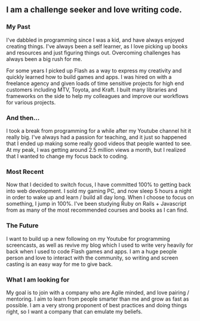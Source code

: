 ## I am a challenge seeker and love writing code.
### My Past
I've dabbled in programming since I was a kid, and have always enjoyed creating things. I've always been a self learner, as I love picking up books and resources and just figuring things out. Overcoming challenges has always been a big rush for me.

For some years I picked up Flash as a way to express my creativity and quickly learned how to build games and apps. I was hired on with a freelance agency and given loads of time sensitive projects for high end customers including MTV, Toyota, and Kraft. I built many libraries and frameworks on the side to help my colleagues and improve our workflows for various projects.

### And then...
I took a break from programming for a while after my Youtube channel hit it really big. I've always had a passion for teaching, and it just so happened that I ended up making some really good videos that people wanted to see. At my peak, I was getting around 2.5 million views a month, but I realized that I wanted to change my focus back to coding.

### Most Recent
Now that I decided to switch focus, I have committed 100% to getting back into web development. I sold my gaming PC, and now sleep 5 hours a night in order to wake up and learn / build all day long. When I choose to focus on something, I jump in 100%. I've been studying Ruby on Rails + Javascript from as many of the most recommended courses and books as I can find.

### The Future
I want to build up a new following on my Youtube for programming screencasts, as well as revive my blog which I used to write very heavily for back when I used to code Flash games and apps. I am a huge people person and love to interact with the community, so writing and screen casting is an easy way for me to give back.

### What I am looking for
My goal is to join with a company who are Agile minded, and love pairing / mentoring. I aim to learn from people smarter than me and grow as fast as possible. I am a very strong proponent of best practices and doing things right, so I want a company that can emulate my beliefs.
